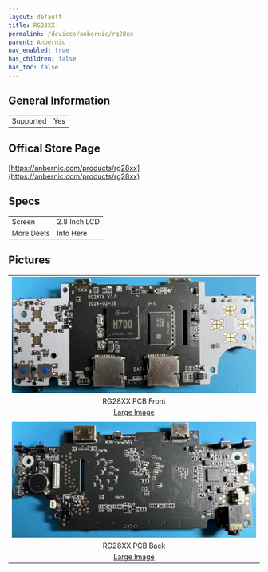 ```yaml
---
layout: default
title: RG28XX
permalink: /devices/anbernic/rg28xx
parent: Anbernic
nav_enabled: true
has_children: false
has_toc: false
---
```


## General Information
| | |
|:-------------------|:-------------------|
| Supported          | Yes                |

## Offical Store Page
[https://anbernic.com/products/rg28xx](https://anbernic.com/products/rg28xx)

## Specs
| | |
|:-------------------|:-------------------|
| Screen             | 2.8 Inch LCD       |
| More Deets         | Info Here          |

## Pictures
| |
|:------------------------------------------:|
| ![](assets/images/RG28XX-01-small.png)     |
| RG28XX PCB Front                           |
| [Large Image](assets/images/RG28XX-01.png) |
|                                            |
| ![](assets/images/RG28XX-02-small.png)     |
| RG28XX PCB Back                            |
| [Large Image](assets/images/RG28XX-02.png) |
